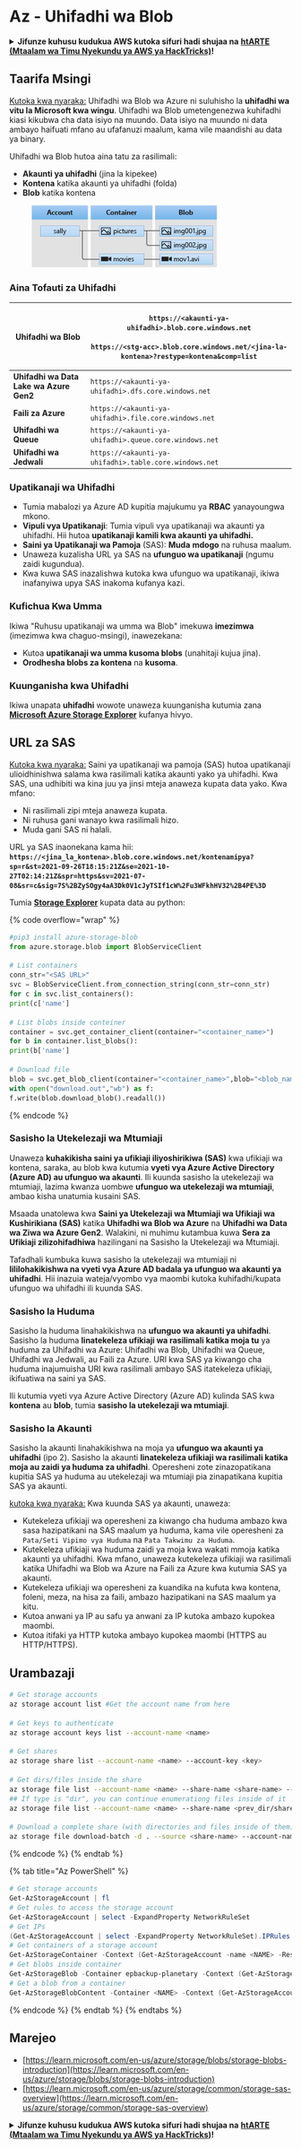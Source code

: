 # Az - Uhifadhi wa Blob

<details>

<summary><strong>Jifunze kuhusu kudukua AWS kutoka sifuri hadi shujaa na</strong> <a href="https://training.hacktricks.xyz/courses/arte"><strong>htARTE (Mtaalam wa Timu Nyekundu ya AWS ya HackTricks)</strong></a><strong>!</strong></summary>

Njia nyingine za kusaidia HackTricks:

* Ikiwa unataka kuona **kampuni yako ikitangazwa kwenye HackTricks** au **kupakua HackTricks kwa PDF** Angalia [**MIPANGO YA USAJILI**](https://github.com/sponsors/carlospolop)!
* Pata [**bidhaa rasmi za PEASS & HackTricks**](https://peass.creator-spring.com)
* Gundua [**Familia ya PEASS**](https://opensea.io/collection/the-peass-family), mkusanyiko wetu wa [**NFTs**](https://opensea.io/collection/the-peass-family) ya kipekee
* **Jiunge na** 💬 [**Kikundi cha Discord**](https://discord.gg/hRep4RUj7f) au kikundi cha [**telegram**](https://t.me/peass) au **tufuate** kwenye **Twitter** 🐦 [**@hacktricks_live**](https://twitter.com/hacktricks_live)**.**
* **Shiriki mbinu zako za kudukua kwa kuwasilisha PRs kwa** [**HackTricks**](https://github.com/carlospolop/hacktricks) na [**HackTricks Cloud**](https://github.com/carlospolop/hacktricks-cloud) repos za github.

</details>

## Taarifa Msingi

[Kutoka kwa nyaraka:](https://learn.microsoft.com/en-us/azure/storage/blobs/storage-blobs-overview) Uhifadhi wa Blob wa Azure ni suluhisho la **uhifadhi wa vitu la Microsoft kwa wingu**. Uhifadhi wa Blob umetengenezwa kuhifadhi kiasi kikubwa cha data isiyo na muundo. Data isiyo na muundo ni data ambayo haifuati mfano au ufafanuzi maalum, kama vile maandishi au data ya binary.

Uhifadhi wa Blob hutoa aina tatu za rasilimali:

* **Akaunti ya uhifadhi** (jina la kipekee)
* **Kontena** katika akaunti ya uhifadhi (folda)
* **Blob** katika kontena

<figure><img src="../../../.gitbook/assets/image (6) (2).png" alt=""><figcaption></figcaption></figure>

### Aina Tofauti za Uhifadhi

| **Uhifadhi wa Blob**             | <p><code>https://&#x3C;akaunti-ya-uhifadhi>.blob.core.windows.net</code><br><br><code>https://&#x3C;stg-acc>.blob.core.windows.net/&#x3C;jina-la-kontena>?restype=kontena&#x26;comp=list</code></p> |
| -------------------------------- | ------------------------------------------------------------------------------------------------------------------------------------------------------------------------------------------------ |
| **Uhifadhi wa Data Lake wa Azure Gen2** | `https://<akaunti-ya-uhifadhi>.dfs.core.windows.net`                                                                                                                                                 |
| **Faili za Azure**                  | `https://<akaunti-ya-uhifadhi>.file.core.windows.net`                                                                                                                                                |
| **Uhifadhi wa Queue**                | `https://<akaunti-ya-uhifadhi>.queue.core.windows.net`                                                                                                                                               |
| **Uhifadhi wa Jedwali**                | `https://<akaunti-ya-uhifadhi>.table.core.windows.net`                                                                                                                                               |

### Upatikanaji wa Uhifadhi <a href="#about-blob-storage" id="about-blob-storage"></a>

* Tumia mabalozi ya Azure AD kupitia majukumu ya **RBAC** yanayoungwa mkono.
* **Vipuli vya Upatikanaji**: Tumia vipuli vya upatikanaji wa akaunti ya uhifadhi. Hii hutoa **upatikanaji kamili kwa akaunti ya uhifadhi.**
* **Saini ya Upatikanaji wa Pamoja** (SAS): **Muda** **mdogo** na ruhusa maalum.
* Unaweza kuzalisha URL ya SAS na **ufunguo wa upatikanaji** (ngumu zaidi kugundua).
* Kwa kuwa SAS inazalishwa kutoka kwa ufunguo wa upatikanaji, ikiwa inafanyiwa upya SAS inakoma kufanya kazi.

### Kufichua Kwa Umma

Ikiwa "Ruhusu upatikanaji wa umma wa Blob" imekuwa **imezimwa** (imezimwa kwa chaguo-msingi), inawezekana:

* Kutoa **upatikanaji wa umma kusoma blobs** (unahitaji kujua jina).
* **Orodhesha blobs za kontena** na **kusoma**.

### Kuunganisha kwa Uhifadhi

Ikiwa unapata **uhifadhi** wowote unaweza kuunganisha kutumia zana [**Microsoft Azure Storage Explorer**](https://azure.microsoft.com/es-es/products/storage/storage-explorer/) kufanya hivyo.

## URL za SAS

[Kutoka kwa nyaraka:](https://learn.microsoft.com/en-us/azure/storage/common/storage-sas-overview) Saini ya upatikanaji wa pamoja (SAS) hutoa upatikanaji ulioidhinishwa salama kwa rasilimali katika akaunti yako ya uhifadhi. Kwa SAS, una udhibiti wa kina juu ya jinsi mteja anaweza kupata data yako. Kwa mfano:

* Ni rasilimali zipi mteja anaweza kupata.
* Ni ruhusa gani wanayo kwa rasilimali hizo.
* Muda gani SAS ni halali.

URL ya SAS inaonekana kama hii: **`https://<jina_la_kontena>.blob.core.windows.net/kontenamipya?sp=r&st=2021-09-26T18:15:21Z&se=2021-10-27T02:14:21Z&spr=https&sv=2021-07-08&sr=c&sig=7S%2BZySOgy4aA3Dk0V1cJyTSIf1cW%2Fu3WFkhHV32%2B4PE%3D`**

Tumia [**Storage Explorer**](https://azure.microsoft.com/en-us/features/storage-explorer/) kupata data au python:

{% code overflow="wrap" %}
```python
#pip3 install azure-storage-blob
from azure.storage.blob import BlobServiceClient

# List containers
conn_str="<SAS URL>"
svc = BlobServiceClient.from_connection_string(conn_str=conn_str)
for c in svc.list_containers():
print(c['name']

# List blobs inside conteiner
container = svc.get_container_client(container="<container_name>")
for b in container.list_blobs():
print(b['name']

# Download file
blob = svc.get_blob_client(container="<container_name>",blob="<blob_name>")
with open("download.out","wb") as f:
f.write(blob.download_blob().readall())
```
{% endcode %}

### Sasisho la Utekelezaji wa Mtumiaji <a href="#user-delegation-sas" id="user-delegation-sas"></a>

Unaweza **kuhakikisha saini ya ufikiaji iliyoshirikiwa (SAS)** kwa ufikiaji wa kontena, saraka, au blob kwa kutumia **vyeti vya Azure Active Directory (Azure AD) au ufunguo wa akaunti**. Ili kuunda sasisho la utekelezaji wa mtumiaji, lazima kwanza uombwe **ufunguo wa utekelezaji wa mtumiaji**, ambao kisha unatumia kusaini SAS.

Msaada unatolewa kwa **Saini ya Utekelezaji wa Mtumiaji wa Ufikiaji wa Kushirikiana (SAS)** katika **Uhifadhi wa Blob wa Azure** na **Uhifadhi wa Data wa Ziwa wa Azure Gen2**. Walakini, ni muhimu kutambua kuwa **Sera za Ufikiaji zilizohifadhiwa** hazilingani na Sasisho la Utekelezaji wa Mtumiaji.

Tafadhali kumbuka kuwa sasisho la utekelezaji wa mtumiaji ni **lililohakikishwa na vyeti vya Azure AD badala ya ufunguo wa akaunti ya uhifadhi**. Hii inazuia wateja/vyombo vya maombi kutoka kuhifadhi/kupata ufunguo wa uhifadhi ili kuunda SAS.

### Sasisho la Huduma

Sasisho la huduma linahakikishwa na **ufunguo wa akaunti ya uhifadhi**. Sasisho la huduma **linatekeleza ufikiaji wa rasilimali katika moja tu** ya huduma za Uhifadhi wa Azure: Uhifadhi wa Blob, Uhifadhi wa Queue, Uhifadhi wa Jedwali, au Faili za Azure. URI kwa SAS ya kiwango cha huduma inajumuisha URI kwa rasilimali ambayo SAS itatekeleza ufikiaji, ikifuatiwa na saini ya SAS.

Ili kutumia vyeti vya Azure Active Directory (Azure AD) kulinda SAS kwa **kontena** au **blob**, tumia **sasisho la utekelezaji wa mtumiaji**.

### Sasisho la Akaunti

Sasisho la akaunti linahakikishwa na moja ya **ufunguo wa akaunti ya uhifadhi** (ipo 2). Sasisho la akaunti **linatekeleza ufikiaji wa rasilimali katika moja au zaidi ya huduma za uhifadhi**. Operesheni zote zinazopatikana kupitia SAS ya huduma au utekelezaji wa mtumiaji pia zinapatikana kupitia SAS ya akaunti.

[kutoka kwa nyaraka:](https://learn.microsoft.com/en-us/rest/api/storageservices/create-account-sas) Kwa kuunda SAS ya akaunti, unaweza:

* Kutekeleza ufikiaji wa operesheni za kiwango cha huduma ambazo kwa sasa hazipatikani na SAS maalum ya huduma, kama vile operesheni za `Pata/Seti Vipimo vya Huduma` na `Pata Takwimu za Huduma`.
* Kutekeleza ufikiaji wa huduma zaidi ya moja kwa wakati mmoja katika akaunti ya uhifadhi. Kwa mfano, unaweza kutekeleza ufikiaji wa rasilimali katika Uhifadhi wa Blob wa Azure na Faili za Azure kwa kutumia SAS ya akaunti.
* Kutekeleza ufikiaji wa operesheni za kuandika na kufuta kwa kontena, foleni, meza, na hisa za faili, ambazo hazipatikani na SAS maalum ya kitu.
* Kutoa anwani ya IP au safu ya anwani za IP kutoka ambazo kupokea maombi.
* Kutoa itifaki ya HTTP kutoka ambayo kupokea maombi (HTTPS au HTTP/HTTPS).

## Urambazaji
```bash
# Get storage accounts
az storage account list #Get the account name from here

# Get keys to authenticate
az storage account keys list --account-name <name>

# Get shares
az storage share list --account-name <name> --account-key <key>

# Get dirs/files inside the share
az storage file list --account-name <name> --share-name <share-name> --account-key <key>
## If type is "dir", you can continue enumerationg files inside of it
az storage file list --account-name <name> --share-name <prev_dir/share-name> --account-key <key>

# Download a complete share (with directories and files inside of them)
az storage file download-batch -d . --source <share-name> --account-name <name> --account-key <key>
```
{% endcode %}
{% endtab %}

{% tab title="Az PowerShell" %}
```powershell
# Get storage accounts
Get-AzStorageAccount | fl
# Get rules to access the storage account
Get-AzStorageAccount | select -ExpandProperty NetworkRuleSet
# Get IPs
(Get-AzStorageAccount | select -ExpandProperty NetworkRuleSet).IPRules
# Get containers of a storage account
Get-AzStorageContainer -Context (Get-AzStorageAccount -name <NAME> -ResourceGroupName <NAME>).context
# Get blobs inside container
Get-AzStorageBlob -Container epbackup-planetary -Context (Get-AzStorageAccount -name <name> -ResourceGroupName <name>).context
# Get a blob from a container
Get-AzStorageBlobContent -Container <NAME> -Context (Get-AzStorageAccount -name <NAME> -ResourceGroupName <NAME>).context -Blob <blob_name> -Destination .\Desktop\filename.txt
```
{% endcode %}
{% endtab %}
{% endtabs %}

## Marejeo

* [https://learn.microsoft.com/en-us/azure/storage/blobs/storage-blobs-introduction](https://learn.microsoft.com/en-us/azure/storage/blobs/storage-blobs-introduction)
* [https://learn.microsoft.com/en-us/azure/storage/common/storage-sas-overview](https://learn.microsoft.com/en-us/azure/storage/common/storage-sas-overview)

<details>

<summary><strong>Jifunze kuhusu kudukua AWS kutoka sifuri hadi shujaa na</strong> <a href="https://training.hacktricks.xyz/courses/arte"><strong>htARTE (Mtaalam wa Timu Nyekundu ya AWS ya HackTricks)</strong></a><strong>!</strong></summary>

Njia nyingine za kusaidia HackTricks:

* Ikiwa unataka kuona **kampuni yako ikitangazwa kwenye HackTricks** au **kupakua HackTricks kwa PDF** Angalia [**MIPANGO YA KUJIUNGA**](https://github.com/sponsors/carlospolop)!
* Pata [**bidhaa rasmi za PEASS & HackTricks**](https://peass.creator-spring.com)
* Gundua [**Familia ya PEASS**](https://opensea.io/collection/the-peass-family), mkusanyiko wetu wa [**NFTs**](https://opensea.io/collection/the-peass-family) ya kipekee
* **Jiunge na** 💬 [**Kikundi cha Discord**](https://discord.gg/hRep4RUj7f) au kikundi cha [**telegram**](https://t.me/peass) au **tufuate** kwenye **Twitter** 🐦 [**@hacktricks_live**](https://twitter.com/hacktricks_live)**.**
* **Shiriki mbinu zako za kudukua kwa kuwasilisha PRs kwa** [**HackTricks**](https://github.com/carlospolop/hacktricks) na [**HackTricks Cloud**](https://github.com/carlospolop/hacktricks-cloud) repos za github.

</details>
